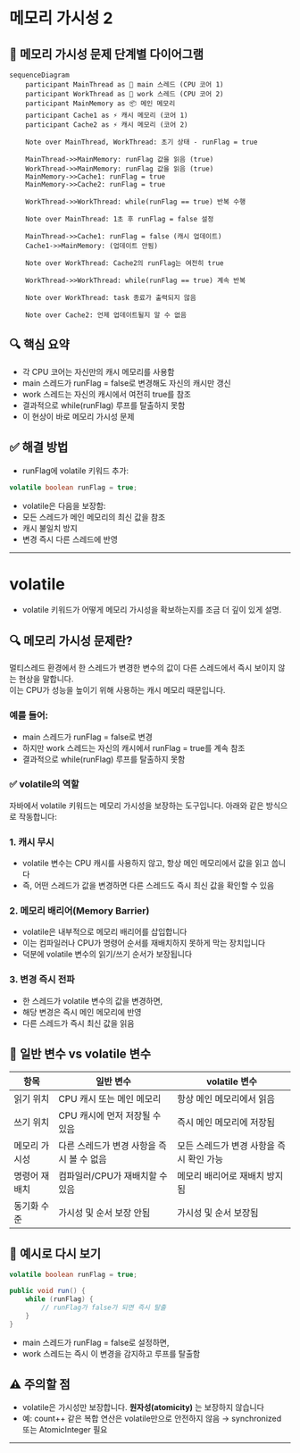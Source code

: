 # 메모리 가시성 2
## 🧠 메모리 가시성 문제 단계별 다이어그램

```mermaid
sequenceDiagram
    participant MainThread as 🧵 main 스레드 (CPU 코어 1)
    participant WorkThread as 🧵 work 스레드 (CPU 코어 2)
    participant MainMemory as 📦 메인 메모리
    participant Cache1 as ⚡ 캐시 메모리 (코어 1)
    participant Cache2 as ⚡ 캐시 메모리 (코어 2)

    Note over MainThread, WorkThread: 초기 상태 - runFlag = true

    MainThread->>MainMemory: runFlag 값을 읽음 (true)
    WorkThread->>MainMemory: runFlag 값을 읽음 (true)
    MainMemory->>Cache1: runFlag = true
    MainMemory->>Cache2: runFlag = true

    WorkThread->>WorkThread: while(runFlag == true) 반복 수행

    Note over MainThread: 1초 후 runFlag = false 설정

    MainThread->>Cache1: runFlag = false (캐시 업데이트)
    Cache1->>MainMemory: (업데이트 안됨)

    Note over WorkThread: Cache2의 runFlag는 여전히 true

    WorkThread->>WorkThread: while(runFlag == true) 계속 반복

    Note over WorkThread: task 종료가 출력되지 않음

    Note over Cache2: 언제 업데이트될지 알 수 없음

```

## 🔍 핵심 요약
- 각 CPU 코어는 자신만의 캐시 메모리를 사용함
- main 스레드가 runFlag = false로 변경해도 자신의 캐시만 갱신
- work 스레드는 자신의 캐시에서 여전히 true를 참조
- 결과적으로 while(runFlag) 루프를 탈출하지 못함
- 이 현상이 바로 메모리 가시성 문제

## ✅ 해결 방법
- runFlag에 volatile 키워드 추가:
```java
volatile boolean runFlag = true;
```
- volatile은 다음을 보장함:
- 모든 스레드가 메인 메모리의 최신 값을 참조
- 캐시 불일치 방지
- 변경 즉시 다른 스레드에 반영

---

# volatile
- volatile 키워드가 어떻게 메모리 가시성을 확보하는지를 조금 더 깊이 있게 설명.

## 🔍 메모리 가시성 문제란?
멀티스레드 환경에서 한 스레드가 변경한 변수의 값이 다른 스레드에서 즉시 보이지 않는 현상을 말합니다.  
이는 CPU가 성능을 높이기 위해 사용하는 캐시 메모리 때문입니다.

### 예를 들어:
- main 스레드가 runFlag = false로 변경
- 하지만 work 스레드는 자신의 캐시에서 runFlag = true를 계속 참조
- 결과적으로 while(runFlag) 루프를 탈출하지 못함

### ✅ volatile의 역할
자바에서 volatile 키워드는 메모리 가시성을 보장하는 도구입니다. 아래와 같은 방식으로 작동합니다:

### 1. 캐시 무시
- volatile 변수는 CPU 캐시를 사용하지 않고, 항상 메인 메모리에서 값을 읽고 씁니다
- 즉, 어떤 스레드가 값을 변경하면 다른 스레드도 즉시 최신 값을 확인할 수 있음

### 2. 메모리 배리어(Memory Barrier)
- volatile은 내부적으로 메모리 배리어를 삽입합니다
- 이는 컴파일러나 CPU가 명령어 순서를 재배치하지 못하게 막는 장치입니다
- 덕분에 volatile 변수의 읽기/쓰기 순서가 보장됩니다

### 3. 변경 즉시 전파
- 한 스레드가 volatile 변수의 값을 변경하면,
- 해당 변경은 즉시 메인 메모리에 반영
- 다른 스레드가 즉시 최신 값을 읽음

## 🔁 일반 변수 vs volatile 변수

| 항목             | 일반 변수                                | volatile 변수                              |
|------------------|-------------------------------------------|--------------------------------------------|
| 읽기 위치         | CPU 캐시 또는 메인 메모리                  | 항상 메인 메모리에서 읽음                   |
| 쓰기 위치         | CPU 캐시에 먼저 저장될 수 있음             | 즉시 메인 메모리에 저장됨                   |
| 메모리 가시성     | 다른 스레드가 변경 사항을 즉시 볼 수 없음   | 모든 스레드가 변경 사항을 즉시 확인 가능     |
| 명령어 재배치     | 컴파일러/CPU가 재배치할 수 있음            | 메모리 배리어로 재배치 방지됨               |
| 동기화 수준       | 가시성 및 순서 보장 안됨                   | 가시성 및 순서 보장됨                       |


## 📌 예시로 다시 보기
```java
volatile boolean runFlag = true;

public void run() {
    while (runFlag) {
        // runFlag가 false가 되면 즉시 탈출
    }
}
```
- main 스레드가 runFlag = false로 설정하면,
- work 스레드는 즉시 이 변경을 감지하고 루프를 탈출함

## ⚠️ 주의할 점
- volatile은 가시성만 보장합니다. **원자성(atomicity)** 는 보장하지 않습니다
- 예: count++ 같은 복합 연산은 volatile만으로 안전하지 않음 → synchronized 또는 AtomicInteger 필요


---

